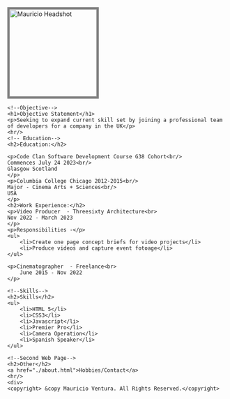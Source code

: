 <!DOCTYPE html>
<html lang="en">
<head>
    <meta charset="UTF-8">
    <meta name="viewport" content="width=device-width, initial-scale=1.0">
    <title>My Resume</title>
</head>
<body>
    <img src="../assets/images/MauricioVentura.jpeg" alt="Mauricio Headshot" width="200px" height="200" style="border:5px solid grey"/>

    <!--Objective-->
    <h1>Objective Statement</h1>
    <p>Seeking to expand current skill set by joining a professional team of developers for a company in the UK</p>
    <hr/>
    <!-- Education-->
    <h2>Education:</h2>

    <p>Code Clan Software Development Course G38 Cohort<br/>
    Commences July 24 2023<br/>
    Glasgow Scotland
    </p>
    <p>Columbia College Chicago 2012-2015<br/>
    Major - Cinema Arts + Sciences<br/>
    USA 
    </p>
    <h2>Work Experience:</h2>
    <p>Video Producer  - Threesixty Architecture<br>
    Nov 2022 - March 2023
    </p>
    <p>Responsibilities -</p>
    <ul>
        <li>Create one page concept briefs for video projects</li>
        <li>Produce videos and capture event fotoage</li>
    </ul>

    <p>Cinematographer  - Freelance<br>
        June 2015 - Nov 2022
    </p>

    <!--Skills-->
    <h2>Skills</h2>
    <ul>
        <li>HTML 5</li>
        <li>CSS3</li>
        <li>Javascript</li>
        <li>Premier Pro</li>
        <li>Camera Operation</li>
        <li>Spanish Speaker</li>
    </ul>

    <!--Second Web Page-->
    <h2>Other</h2>
    <a href="./about.html">Hobbies/Contact</a>
    <hr/>
    <div>
    <copyright> &copy Mauricio Ventura. All Rights Reserved.</copyright>
